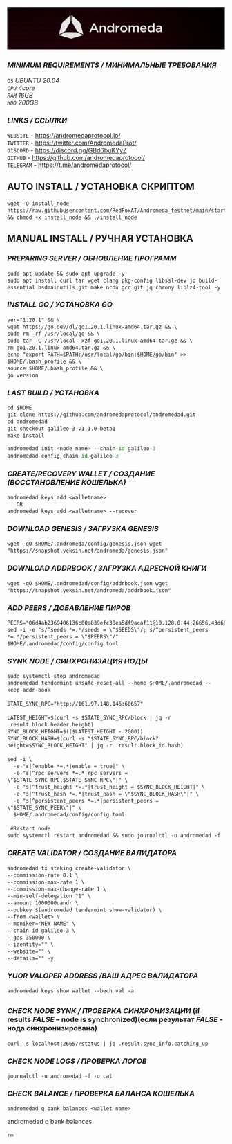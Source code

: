 <img src="https://github.com/RedFoxAT/Andromeda/blob/main/andromeda_logo.png" width="1150" alt="" />

### _MINIMUM REQUIREMENTS / МИНИМАЛЬНЫЕ ТРЕБОВАНИЯ_
 ```OS``` _UBUNTU 20.04<br>
 ```CPU``` 4core<br>
 ```RAM``` 16GB<br>
 ```HDD``` 200GB_<br>

### _LINKS / ССЫЛКИ_
```WEBSITE``` - https://andromedaprotocol.io/ <br>
```TWITTER``` - https://twitter.com/AndromedaProt/ <br>
```DISCORD``` - https://discord.gg/GBd6buKYyZ <br>
```GITHUB``` - https://github.com/andromedaprotocol/ <br>
```TELEGRAM``` - https://t.me/andromedaprotocol/ <br>
## AUTO INSTALL / УСТАНОВКА СКРИПТОМ
```
wget -O install_node https://raw.githubusercontent.com/RedFoxAT/Andromeda_testnet/main/start.sh && chmod +x install_node && ./install_node
```
## MANUAL INSTALL / РУЧНАЯ УСТАНОВКА
### _PREPARING SERVER / ОБНОВЛЕНИЕ ПРОГРАММ_
```
sudo apt update && sudo apt upgrade -y
sudo apt install curl tar wget clang pkg-config libssl-dev jq build-essential bsdmainutils git make ncdu gcc git jq chrony liblz4-tool -y
```
### _INSTALL GO / УСТАНОВКА GO_
```
ver="1.20.1" && \
wget https://go.dev/dl/go1.20.1.linux-amd64.tar.gz && \
sudo rm -rf /usr/local/go && \
sudo tar -C /usr/local -xzf go1.20.1.linux-amd64.tar.gz && \
rm go1.20.1.linux-amd64.tar.gz && \
echo "export PATH=$PATH:/usr/local/go/bin:$HOME/go/bin" >> $HOME/.bash_profile && \
source $HOME/.bash_profile && \
go version
```
### _LAST BUILD / УСТАНОВКА_
```
cd $HOME
git clone https://github.com/andromedaprotocol/andromedad.git
cd andromedad
git checkout galileo-3-v1.1.0-beta1 
make install
```
```python
andromedad init <node name> --chain-id galileo-3
andromedad config chain-id galileo-3
```    
### _CREATE/RECOVERY WALLET / СОЗДАНИЕ (ВОССТАНОВЛЕНИЕ КОШЕЛЬКА)_
```
andromedad keys add <walletname>
   OR
andromedad keys add <walletname> --recover
```
### _DOWNLOAD GENESIS / ЗАГРУЗКА GENESIS_
```
wget -qO $HOME/.andromeda/config/genesis.json wget "https://snapshot.yeksin.net/andromeda/genesis.json"
```
### _DOWNLOAD ADDRBOOK / ЗАГРУЗКА АДРЕСНОЙ КНИГИ_
```
wget -qO $HOME/.andromedad/config/addrbook.json wget "https://snapshot.yeksin.net/andromeda/addrbook.json"
```
### _ADD PEERS / ДОБАВЛЕНИЕ ПИРОВ_
```
PEERS="06d4ab2369406136c00a839efc30ea5df9acaf11@10.128.0.44:26656,43d667323445c8f4d450d5d5352f499fa04839a8@192.168.0.237:26656,29a9c5bfb54343d25c89d7119fade8b18201c503@192.168.101.79:26656,6006190d5a3a9686bbcce26abc79c7f3f868f43a@37.252.184.230:26656"
sed -i -e "s/^seeds *=.*/seeds = \"$SEEDS\"/; s/^persistent_peers *=.*/persistent_peers = \"$PEERS\"/" $HOME/.andromedad/config/config.toml
```
### _SYNK NODE / СИНХРОНИЗАЦИЯ НОДЫ_
```
sudo systemctl stop andromedad
andromedad tendermint unsafe-reset-all --home $HOME/.andromedad --keep-addr-book 

STATE_SYNC_RPC="http://161.97.148.146:60657"

LATEST_HEIGHT=$(curl -s $STATE_SYNC_RPC/block | jq -r .result.block.header.height)
SYNC_BLOCK_HEIGHT=$(($LATEST_HEIGHT - 2000))
SYNC_BLOCK_HASH=$(curl -s "$STATE_SYNC_RPC/block?height=$SYNC_BLOCK_HEIGHT" | jq -r .result.block_id.hash)

sed -i \
  -e "s|^enable *=.*|enable = true|" \
  -e "s|^rpc_servers *=.*|rpc_servers = \"$STATE_SYNC_RPC,$STATE_SYNC_RPC\"|" \
  -e "s|^trust_height *=.*|trust_height = $SYNC_BLOCK_HEIGHT|" \
  -e "s|^trust_hash *=.*|trust_hash = \"$SYNC_BLOCK_HASH\"|" \
  -e "s|^persistent_peers *=.*|persistent_peers = \"$STATE_SYNC_PEER\"|" \
  $HOME/.andromedad/config/config.toml
  
 #Restart node
sudo systemctl restart andromedad && sudo journalctl -u andromedad -f
```
### _CREATE VALIDATOR / СОЗДАНИЕ ВАЛИДАТОРА_
```
andromedad tx staking create-validator \
--commission-rate 0.1 \
--commission-max-rate 1 \
--commission-max-change-rate 1 \
--min-self-delegation "1" \
--amount 1000000uandr \
--pubkey $(andromedad tendermint show-validator) \
--from <wallet> \
--moniker="NEW NAME" \
--chain-id galileo-3 \
--gas 350000 \
--identity="" \
--website="" \
--details="" -y
```
### _YUOR VALOPER ADDRESS /ВАШ АДРЕС ВАЛИДАТОРА_
```
andromedad keys show wallet --bech val -a
```
## 
### _CHECK NODE SYNK / ПРОВЕРКА СИНХРОНИЗАЦИИ_ (if results _FALSE_ – node is synchronized)(если результат _FALSE_ - нода синхронизирована)
```
curl -s localhost:26657/status | jq .result.sync_info.catching_up
```
### _CHECK NODE LOGS / ПРОВЕРКА ЛОГОВ_
```
journalctl -u andromedad -f -o cat
```
### _CHECK BALANCE / ПРОВЕРКА БАЛАНСА КОШЕЛЬКА_
```
andromedad q bank balances <wallet name>
``` 

andromedad q bank balances <wallet name>
```
rm 
